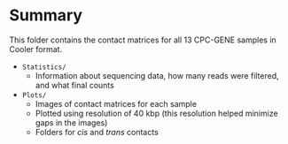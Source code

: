 # Summary

This folder contains the contact matrices for all 13 CPC-GENE samples in Cooler format.

* `Statistics/`
  * Information about sequencing data, how many reads were filtered, and what final counts
* `Plots/`
  * Images of contact matrices for each sample
  * Plotted using resolution of 40 kbp (this resolution helped minimize gaps in the images)
  * Folders for _cis_ and _trans_ contacts

